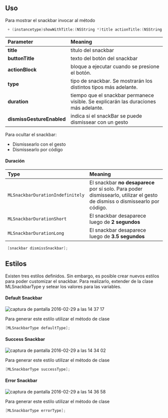 ## Uso

Para mostrar el snackbar invocar al método
```objective-c
 + (instancetype)showWithTitle:(NSString *)title actionTitle:(NSString *)buttonTitle actionBlock:(void (^)())actionBlock type:(MLSnackbarType *)type duration:(MLSnackbarDuration)duration dismissGestureEnabled:(BOOL)dismissGestureEnabled;
```

| Parameter | Meaning |
|:----------|:--------|
**title** | título del snackbar
**buttonTitle** | texto del botón del snackbar
**actionBlock** | bloque a ejecutar cuando se presione el botón.
**type** | tipo de snackbar. Se mostrarán los distintos tipos más adelante.
**duration** | tiempo que el snackbar permanece visible. Se explicarán las duraciones más adelante.
**dismissGestureEnabled** | indica si el snackBar se puede dismissear con un gesto

Para ocultar el snackbar:

- Dismissearlo con el gesto
- Dismissearlo por código 

#### Duración

| Type | Meaning |
|:-----|:--------|
| `MLSnackbarDurationIndefinitely` | El snackbar **no desaparece** por sí solo. Para poder dismissearlo, utilizar el gesto de dismiss o dismissearlo por código. |
| `MLSnackbarDurationShort` | El snackbar desaparece luego de **2 segundos** |
| `MLSnackbarDurationLong` | El snackbar desaparece luego de **3.5 segundos** |

```objective-c
 [snackbar dismissSnackbar];
```
## Estilos
Existen tres estilos definidos. Sin embargo, es posible crear nuevos estilos para poder customizar el snackbar. Para realizarlo, extender de la clase MLSnackbarType y setear los valores para las variables.

#### Default Snackbar
![captura de pantalla 2016-02-29 a las 14 37 17](https://cloud.githubusercontent.com/assets/8038502/13403095/11802b30-def2-11e5-9522-e81dea5c4d88.png)


Para generar este estilo utilizar el método de clase
```objective-c
[MLSnackbarType defaultType];
```

#### Success Snackbar
![captura de pantalla 2016-02-29 a las 14 34 02](https://cloud.githubusercontent.com/assets/8038502/13403082/0928d7c0-def2-11e5-8a4a-ff827f9be2fd.png)

Para generar este estilo utilizar el método de clase
```objective-c
[MLSnackbarType successType];
```
 
#### Error Snackbar
![captura de pantalla 2016-02-29 a las 14 36 58](https://cloud.githubusercontent.com/assets/8038502/13403092/0f7ae33e-def2-11e5-879e-7348ff2cbb74.png)

Para generar este estilo utilizar el método de clase
```objective-c
[MLSnackbarType errorType];
```